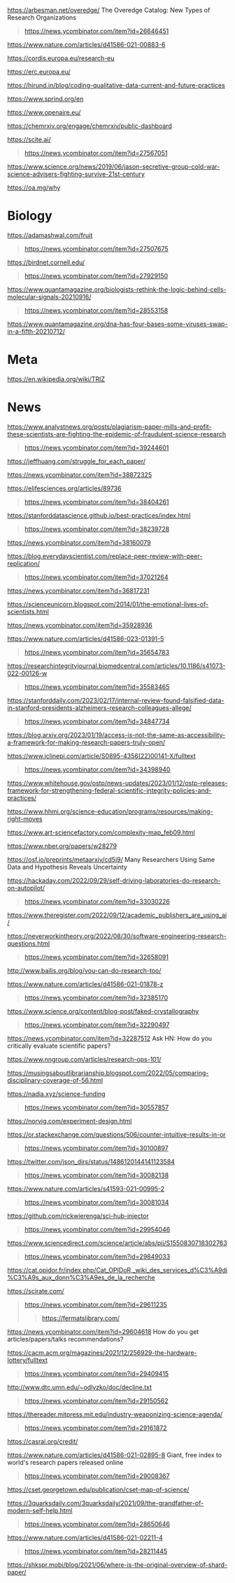 https://arbesman.net/overedge/ The Overedge Catalog: New Types of Research Organizations
> https://news.ycombinator.com/item?id=26646451

https://www.nature.com/articles/d41586-021-00883-6

https://cordis.europa.eu/research-eu

https://erc.europa.eu/

https://hirund.in/blog/coding-qualitative-data-current-and-future-practices

https://www.sprind.org/en

https://www.openaire.eu/

https://chemrxiv.org/engage/chemrxiv/public-dashboard

https://scite.ai/
> https://news.ycombinator.com/item?id=27567051

https://www.science.org/news/2019/06/jason-secretive-group-cold-war-science-advisers-fighting-survive-21st-century

https://oa.mg/why

# Biology
https://adamashwal.com/fruit
> https://news.ycombinator.com/item?id=27507675

https://birdnet.cornell.edu/
> https://news.ycombinator.com/item?id=27929150

https://www.quantamagazine.org/biologists-rethink-the-logic-behind-cells-molecular-signals-20210916/
> https://news.ycombinator.com/item?id=28553158

https://www.quantamagazine.org/dna-has-four-bases-some-viruses-swap-in-a-fifth-20210712/

# Meta
https://en.wikipedia.org/wiki/TRIZ

# News
https://www.analystnews.org/posts/plagiarism-paper-mills-and-profit-these-scientists-are-fighting-the-epidemic-of-fraudulent-science-research
> https://news.ycombinator.com/item?id=39244601

https://jeffhuang.com/struggle_for_each_paper/

https://news.ycombinator.com/item?id=38872325

https://elifesciences.org/articles/89736
> https://news.ycombinator.com/item?id=38404261

https://stanforddatascience.github.io/best-practices/index.html
> https://news.ycombinator.com/item?id=38239728

https://news.ycombinator.com/item?id=38160079

https://blog.everydayscientist.com/replace-peer-review-with-peer-replication/
> https://news.ycombinator.com/item?id=37021264

https://news.ycombinator.com/item?id=36817231

https://scienceunicorn.blogspot.com/2014/01/the-emotional-lives-of-scientists.html

https://news.ycombinator.com/item?id=35928936

https://www.nature.com/articles/d41586-023-01391-5
> https://news.ycombinator.com/item?id=35654783

https://researchintegrityjournal.biomedcentral.com/articles/10.1186/s41073-022-00126-w
> https://news.ycombinator.com/item?id=35583465

https://stanforddaily.com/2023/02/17/internal-review-found-falsified-data-in-stanford-presidents-alzheimers-research-colleagues-allege/
> https://news.ycombinator.com/item?id=34847734

https://blog.arxiv.org/2023/01/19/access-is-not-the-same-as-accessibility-a-framework-for-making-research-papers-truly-open/

https://www.jclinepi.com/article/S0895-4356(22)00141-X/fulltext
> https://news.ycombinator.com/item?id=34398940

https://www.whitehouse.gov/ostp/news-updates/2023/01/12/ostp-releases-framework-for-strengthening-federal-scientific-integrity-policies-and-practices/

https://www.hhmi.org/science-education/programs/resources/making-right-moves

https://www.art-sciencefactory.com/complexity-map_feb09.html

https://www.nber.org/papers/w28279

https://osf.io/preprints/metaarxiv/cd5j9/ Many Researchers Using Same Data and Hypothesis Reveals Uncertainty

https://hackaday.com/2022/09/29/self-driving-laboratories-do-research-on-autopilot/
> https://news.ycombinator.com/item?id=33030226

https://www.theregister.com/2022/09/12/academic_publishers_are_using_ai/

https://neverworkintheory.org/2022/08/30/software-engineering-research-questions.html
> https://news.ycombinator.com/item?id=32658091

http://www.bailis.org/blog/you-can-do-research-too/

https://www.nature.com/articles/d41586-021-01878-z
> https://news.ycombinator.com/item?id=32385170

https://www.science.org/content/blog-post/faked-crystallography
> https://news.ycombinator.com/item?id=32290497

https://news.ycombinator.com/item?id=32287512 Ask HN: How do you critically evaluate scientific papers?

https://www.nngroup.com/articles/research-ops-101/

https://musingsaboutlibrarianship.blogspot.com/2022/05/comparing-disciplinary-coverage-of-56.html

https://nadia.xyz/science-funding
> https://news.ycombinator.com/item?id=30557857

https://norvig.com/experiment-design.html

https://or.stackexchange.com/questions/506/counter-intuitive-results-in-or
> https://news.ycombinator.com/item?id=30100897

https://twitter.com/json_dirs/status/1486120144141123584
> https://news.ycombinator.com/item?id=30082138

https://www.nature.com/articles/s41593-021-00995-2
> https://news.ycombinator.com/item?id=30081034

https://github.com/rickwierenga/sci-hub-injector
> https://news.ycombinator.com/item?id=29954046

https://www.sciencedirect.com/science/article/abs/pii/S1550830718302763
> https://news.ycombinator.com/item?id=29849033

https://cat.opidor.fr/index.php/Cat_OPIDoR,_wiki_des_services_d%C3%A9di%C3%A9s_aux_donn%C3%A9es_de_la_recherche

https://scirate.com/
> https://news.ycombinator.com/item?id=29611235
> > https://fermatslibrary.com/

https://news.ycombinator.com/item?id=29604618 How do you get articles/papers/talks recommendations?

https://cacm.acm.org/magazines/2021/12/256929-the-hardware-lottery/fulltext
> https://news.ycombinator.com/item?id=29409415

http://www.dtc.umn.edu/~odlyzko/doc/decline.txt
> https://news.ycombinator.com/item?id=29150562

https://thereader.mitpress.mit.edu/industry-weaponizing-science-agenda/
> https://news.ycombinator.com/item?id=29161872

https://casrai.org/credit/

https://www.nature.com/articles/d41586-021-02895-8 Giant, free index to world's research papers released online
> https://news.ycombinator.com/item?id=29008367

https://cset.georgetown.edu/publication/cset-map-of-science/

https://3quarksdaily.com/3quarksdaily/2021/09/the-grandfather-of-modern-self-help.html
> https://news.ycombinator.com/item?id=28650646

https://www.nature.com/articles/d41586-021-02211-4
> https://news.ycombinator.com/item?id=28211445

https://shkspr.mobi/blog/2021/06/where-is-the-original-overview-of-shard-paper/

